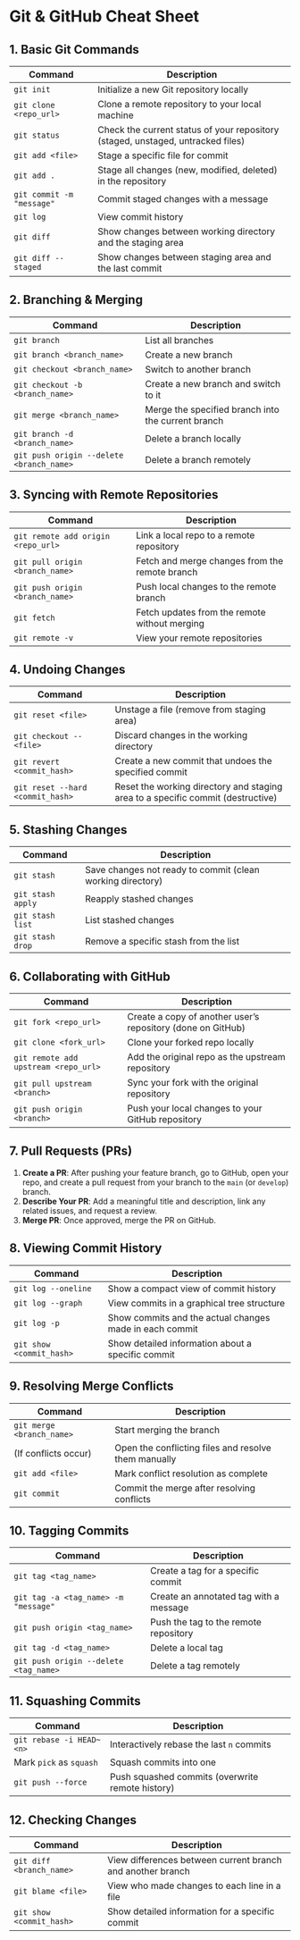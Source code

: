 
# Git & GitHub Cheat Sheet

## 1. Basic Git Commands
| Command | Description |
| ------- | ----------- |
| `git init` | Initialize a new Git repository locally |
| `git clone <repo_url>` | Clone a remote repository to your local machine |
| `git status` | Check the current status of your repository (staged, unstaged, untracked files) |
| `git add <file>` | Stage a specific file for commit |
| `git add .` | Stage all changes (new, modified, deleted) in the repository |
| `git commit -m "message"` | Commit staged changes with a message |
| `git log` | View commit history |
| `git diff` | Show changes between working directory and the staging area |
| `git diff --staged` | Show changes between staging area and the last commit |

## 2. Branching & Merging
| Command | Description |
| ------- | ----------- |
| `git branch` | List all branches |
| `git branch <branch_name>` | Create a new branch |
| `git checkout <branch_name>` | Switch to another branch |
| `git checkout -b <branch_name>` | Create a new branch and switch to it |
| `git merge <branch_name>` | Merge the specified branch into the current branch |
| `git branch -d <branch_name>` | Delete a branch locally |
| `git push origin --delete <branch_name>` | Delete a branch remotely |

## 3. Syncing with Remote Repositories
| Command | Description |
| ------- | ----------- |
| `git remote add origin <repo_url>` | Link a local repo to a remote repository |
| `git pull origin <branch_name>` | Fetch and merge changes from the remote branch |
| `git push origin <branch_name>` | Push local changes to the remote branch |
| `git fetch` | Fetch updates from the remote without merging |
| `git remote -v` | View your remote repositories |

## 4. Undoing Changes
| Command | Description |
| ------- | ----------- |
| `git reset <file>` | Unstage a file (remove from staging area) |
| `git checkout -- <file>` | Discard changes in the working directory |
| `git revert <commit_hash>` | Create a new commit that undoes the specified commit |
| `git reset --hard <commit_hash>` | Reset the working directory and staging area to a specific commit (destructive) |

## 5. Stashing Changes
| Command | Description |
| ------- | ----------- |
| `git stash` | Save changes not ready to commit (clean working directory) |
| `git stash apply` | Reapply stashed changes |
| `git stash list` | List stashed changes |
| `git stash drop` | Remove a specific stash from the list |

## 6. Collaborating with GitHub
| Command | Description |
| ------- | ----------- |
| `git fork <repo_url>` | Create a copy of another user’s repository (done on GitHub) |
| `git clone <fork_url>` | Clone your forked repo locally |
| `git remote add upstream <repo_url>` | Add the original repo as the upstream repository |
| `git pull upstream <branch>` | Sync your fork with the original repository |
| `git push origin <branch>` | Push your local changes to your GitHub repository |

## 7. Pull Requests (PRs)
1. **Create a PR**: After pushing your feature branch, go to GitHub, open your repo, and create a pull request from your branch to the `main` (or `develop`) branch.
2. **Describe Your PR**: Add a meaningful title and description, link any related issues, and request a review.
3. **Merge PR**: Once approved, merge the PR on GitHub.

## 8. Viewing Commit History
| Command | Description |
| ------- | ----------- |
| `git log --oneline` | Show a compact view of commit history |
| `git log --graph` | View commits in a graphical tree structure |
| `git log -p` | Show commits and the actual changes made in each commit |
| `git show <commit_hash>` | Show detailed information about a specific commit |

## 9. Resolving Merge Conflicts
| Command | Description |
| ------- | ----------- |
| `git merge <branch_name>` | Start merging the branch |
| (If conflicts occur) | Open the conflicting files and resolve them manually |
| `git add <file>` | Mark conflict resolution as complete |
| `git commit` | Commit the merge after resolving conflicts |

## 10. Tagging Commits
| Command | Description |
| ------- | ----------- |
| `git tag <tag_name>` | Create a tag for a specific commit |
| `git tag -a <tag_name> -m "message"` | Create an annotated tag with a message |
| `git push origin <tag_name>` | Push the tag to the remote repository |
| `git tag -d <tag_name>` | Delete a local tag |
| `git push origin --delete <tag_name>` | Delete a tag remotely |

## 11. Squashing Commits
| Command | Description |
| ------- | ----------- |
| `git rebase -i HEAD~<n>` | Interactively rebase the last `n` commits |
| Mark `pick` as `squash` | Squash commits into one |
| `git push --force` | Push squashed commits (overwrite remote history) |

## 12. Checking Changes
| Command | Description |
| ------- | ----------- |
| `git diff <branch_name>` | View differences between current branch and another branch |
| `git blame <file>` | View who made changes to each line in a file |
| `git show <commit_hash>` | Show detailed information for a specific commit |

